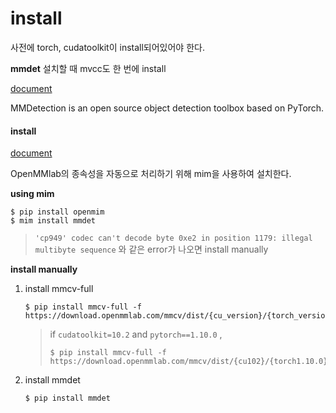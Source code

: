 # install

사전에 torch, cudatoolkit이 install되어있어야 한다.



**mmdet** 설치할 때 mvcc도 한 번에 install



[document](https://github.com/open-mmlab/mmdetection)

MMDetection is an open source object detection toolbox based on PyTorch.

#### install

[document](https://github.com/open-mmlab/mmdetection/blob/master/docs/en/get_started.md)

OpenMMlab의 종속성을 자동으로 처리하기 위해 mim을 사용하여 설치한다.

**using mim**

```
$ pip install openmim
$ mim install mmdet
```

> `'cp949' codec can't decode byte 0xe2 in position 1179: illegal multibyte sequence` 와 같은 error가 나오면 install manually



**install manually**

1. install mmcv-full

   ```
   $ pip install mmcv-full -f https://download.openmmlab.com/mmcv/dist/{cu_version}/{torch_version}/index.html
   ```

   > if `cudatoolkit=10.2` and `pytorch==1.10.0` , 
   >
   > ```
   > $ pip install mmcv-full -f https://download.openmmlab.com/mmcv/dist/{cu102}/{torch1.10.0}/index.html
   > ```

2. install mmdet

   ```
   $ pip install mmdet
   ```

   